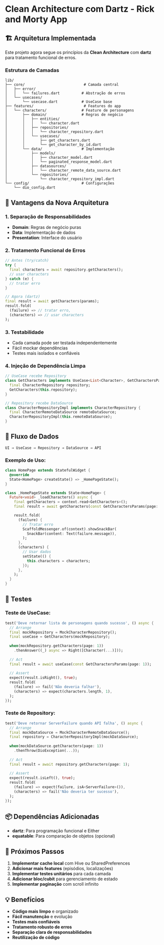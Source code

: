 # Clean Architecture com Dartz - Rick and Morty App

## 🏗️ Arquitetura Implementada

Este projeto agora segue os princípios da **Clean Architecture** com **dartz** para tratamento funcional de erros.

### Estrutura de Camadas

```
lib/
├── core/                           # Camada central
│   ├── error/
│   │   └── failures.dart          # Abstração de erros
│   └── usecases/
│       └── usecase.dart           # UseCase base
├── features/                       # Features do app
│   └── characters/                # Feature de personagens
│       ├── domain/                # Regras de negócio
│       │   ├── entities/
│       │   │   └── character.dart
│       │   ├── repositories/
│       │   │   └── character_repository.dart
│       │   └── usecases/
│       │       ├── get_characters.dart
│       │       └── get_character_by_id.dart
│       └── data/                  # Implementação
│           ├── models/
│           │   ├── character_model.dart
│           │   └── paginated_response_model.dart
│           ├── datasources/
│           │   └── character_remote_data_source.dart
│           └── repositories/
│               └── character_repository_impl.dart
└── config/                        # Configurações
    └── dio_config.dart
```

## 🎯 Vantagens da Nova Arquitetura

### 1. **Separação de Responsabilidades**
- **Domain**: Regras de negócio puras
- **Data**: Implementação de dados
- **Presentation**: Interface do usuário

### 2. **Tratamento Funcional de Erros**
```dart
// Antes (try/catch)
try {
  final characters = await repository.getCharacters();
  // usar characters
} catch (e) {
  // tratar erro
}

// Agora (dartz)
final result = await getCharacters(params);
result.fold(
  (failure) => // tratar erro,
  (characters) => // usar characters
);
```

### 3. **Testabilidade**
- Cada camada pode ser testada independentemente
- Fácil mockar dependências
- Testes mais isolados e confiáveis

### 4. **Injeção de Dependência Limpa**
```dart
// UseCase recebe Repository
class GetCharacters implements UseCase<List<Character>, GetCharactersParams> {
  final CharacterRepository repository;
  GetCharacters(this.repository);
}

// Repository recebe DataSource
class CharacterRepositoryImpl implements CharacterRepository {
  final CharacterRemoteDataSource remoteDataSource;
  CharacterRepositoryImpl(this.remoteDataSource);
}
```

## 🔄 Fluxo de Dados

```
UI → UseCase → Repository → DataSource → API
```

### Exemplo de Uso:

```dart
class HomePage extends StatefulWidget {
  @override
  State<HomePage> createState() => _HomePageState();
}

class _HomePageState extends State<HomePage> {
  Future<void> _loadCharacters() async {
    final getCharacters = context.read<GetCharacters>();
    final result = await getCharacters(const GetCharactersParams(page: 1));

    result.fold(
      (failure) {
        // Tratar erro
        ScaffoldMessenger.of(context).showSnackBar(
          SnackBar(content: Text(failure.message)),
        );
      },
      (characters) {
        // Usar dados
        setState(() {
          this.characters = characters;
        });
      },
    );
  }
}
```

## 🧪 Testes

### Teste de UseCase:
```dart
test('Deve retornar lista de personagens quando sucesso', () async {
  // Arrange
  final mockRepository = MockCharacterRepository();
  final useCase = GetCharacters(mockRepository);
  
  when(mockRepository.getCharacters(page: 1))
    .thenAnswer((_) async => Right([Character(...)]));
  
  // Act
  final result = await useCase(const GetCharactersParams(page: 1));
  
  // Assert
  expect(result.isRight(), true);
  result.fold(
    (failure) => fail('Não deveria falhar'),
    (characters) => expect(characters.length, 1),
  );
});
```

### Teste de Repository:
```dart
test('Deve retornar ServerFailure quando API falha', () async {
  // Arrange
  final mockDataSource = MockCharacterRemoteDataSource();
  final repository = CharacterRepositoryImpl(mockDataSource);
  
  when(mockDataSource.getCharacters(page: 1))
    .thenThrow(DioException(...));
  
  // Act
  final result = await repository.getCharacters(page: 1);
  
  // Assert
  expect(result.isLeft(), true);
  result.fold(
    (failure) => expect(failure, isA<ServerFailure>()),
    (characters) => fail('Não deveria ter sucesso'),
  );
});
```

## 📦 Dependências Adicionadas

- **dartz**: Para programação funcional e Either
- **equatable**: Para comparação de objetos (opcional)

## 🚀 Próximos Passos

1. **Implementar cache local** com Hive ou SharedPreferences
2. **Adicionar mais features** (episódios, localizações)
3. **Implementar testes unitários** para cada camada
4. **Adicionar bloc/cubit** para gerenciamento de estado
5. **Implementar paginação** com scroll infinito

## 💡 Benefícios

- **Código mais limpo** e organizado
- **Fácil manutenção** e evolução
- **Testes mais confiáveis**
- **Tratamento robusto de erros**
- **Separação clara de responsabilidades**
- **Reutilização de código** 